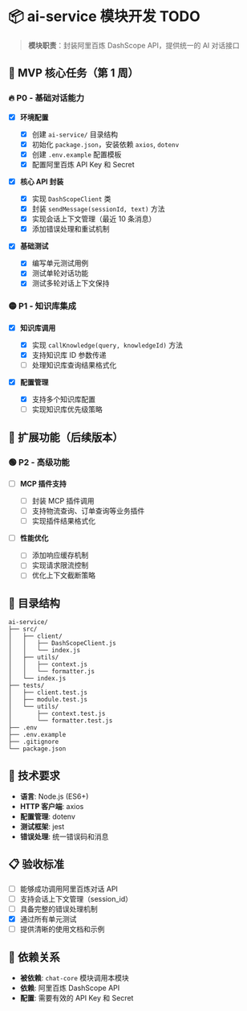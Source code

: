 # 📦 ai-service 模块开发 TODO

> **模块职责**：封装阿里百炼 DashScope API，提供统一的 AI 对话接口

## 🎯 MVP 核心任务（第 1 周）

### 🔥 P0 - 基础对话能力

- [x] **环境配置**

  - [x] 创建 `ai-service/` 目录结构
  - [x] 初始化 `package.json`，安装依赖 `axios`, `dotenv`
  - [x] 创建 `.env.example` 配置模板
  - [x] 配置阿里百炼 API Key 和 Secret

- [x] **核心 API 封装**

  - [x] 实现 `DashScopeClient` 类
  - [x] 封装 `sendMessage(sessionId, text)` 方法
  - [x] 实现会话上下文管理（最近 10 条消息）
  - [x] 添加错误处理和重试机制

- [x] **基础测试**
  - [x] 编写单元测试用例
  - [x] 测试单轮对话功能
  - [x] 测试多轮对话上下文保持

### 🟡 P1 - 知识库集成

- [x] **知识库调用**

  - [x] 实现 `callKnowledge(query, knowledgeId)` 方法
  - [x] 支持知识库 ID 参数传递
  - [ ] 处理知识库查询结果格式化

- [x] **配置管理**
  - [x] 支持多个知识库配置
  - [ ] 实现知识库优先级策略

## 🚀 扩展功能（后续版本）

### 🟢 P2 - 高级功能

- [ ] **MCP 插件支持**

  - [ ] 封装 MCP 插件调用
  - [ ] 支持物流查询、订单查询等业务插件
  - [ ] 实现插件结果格式化

- [ ] **性能优化**
  - [ ] 添加响应缓存机制
  - [ ] 实现请求限流控制
  - [ ] 优化上下文截断策略

## 📁 目录结构

```
ai-service/
├── src/
│   ├── client/
│   │   ├── DashScopeClient.js
│   │   └── index.js
│   ├── utils/
│   │   ├── context.js
│   │   └── formatter.js
│   └── index.js
├── tests/
│   ├── client.test.js
│   ├── module.test.js
│   └── utils/
│       ├── context.test.js
│       └── formatter.test.js
├── .env
├── .env.example
├── .gitignore
└── package.json
```

## 🔧 技术要求

- **语言**: Node.js (ES6+)
- **HTTP 客户端**: axios
- **配置管理**: dotenv
- **测试框架**: jest
- **错误处理**: 统一错误码和消息

## 📋 验收标准

- [ ] 能够成功调用阿里百炼对话 API
- [ ] 支持会话上下文管理（session_id）
- [ ] 具备完整的错误处理机制
- [x] 通过所有单元测试
- [ ] 提供清晰的使用文档和示例

## 🔗 依赖关系

- **被依赖**: `chat-core` 模块调用本模块
- **依赖**: 阿里百炼 DashScope API
- **配置**: 需要有效的 API Key 和 Secret
